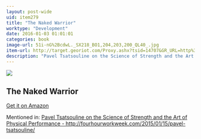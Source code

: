 ```yaml
---
layout: post-wide
uid: item279
title: "The Naked Warrior"
worktype: "Development"
date: 2016-01-03 01:01:01
categories: book
image-url: 51i-nG%2BcdwL._SX218_BO1,204,203,200_QL40_.jpg
item-url: http://target.georiot.com/Proxy.ashx?tsid=14707&GR_URL=http%3A%2F%2Fwww.amazon.com%2FNaked-Warrior-Pavel-Tsatsouline%2Fdp%2F0938045555
description: "Pavel Tsatsouline on the Science of Strength and the Art of Physical Performance - http://fourhourworkweek.com/2015/01/15/pavel-tsatsouline/"
---
```

<a href="http://target.georiot.com/Proxy.ashx?tsid=14707&GR_URL=http%3A%2F%2Fwww.amazon.com%2FNaked-Warrior-Pavel-Tsatsouline%2Fdp%2F0938045555" target="blank"><img src="../../../../img/thumbs/51i-nG%2BcdwL._SX218_BO1,204,203,200_QL40_.jpg" class="prod-img"></a>
<h2>The Naked Warrior</h2>
<p><a href="http://target.georiot.com/Proxy.ashx?tsid=14707&GR_URL=http%3A%2F%2Fwww.amazon.com%2FNaked-Warrior-Pavel-Tsatsouline%2Fdp%2F0938045555" target="blank">Get it on Amazon</a><p>
<p>Mentioned in: <a href="http://fourhourworkweek.com/2015/01/15/pavel-tsatsouline/" target="blank">Pavel Tsatsouline on the Science of Strength and the Art of Physical Performance - http://fourhourworkweek.com/2015/01/15/pavel-tsatsouline/</a></p>

